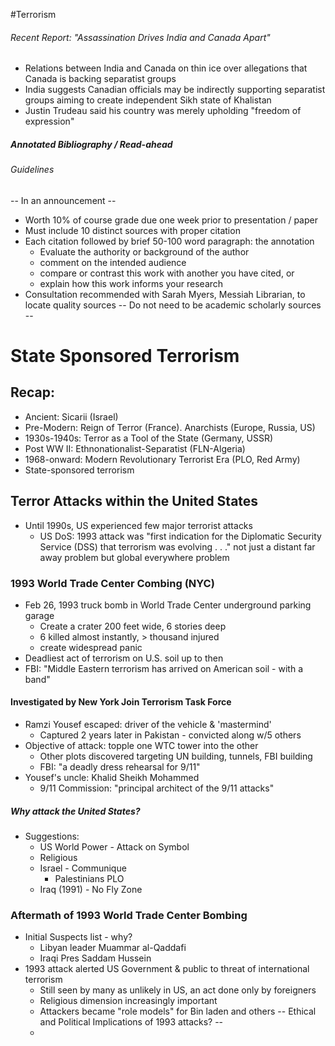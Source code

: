 #Terrorism
###### Recent Report: "Assassination Drives India and Canada Apart"
- Relations between India and Canada on thin ice over allegations that Canada is backing separatist groups
- India suggests Canadian officials may be indirectly supporting separatist groups aiming to create independent Sikh state of Khalistan
- Justin Trudeau said his country was merely upholding "freedom of expression"

##### Annotated Bibliography / Read-ahead
###### Guidelines
-- In an announcement --
- Worth 10% of course grade due one week prior to presentation / paper
- Must include 10 distinct sources with proper citation
- Each citation followed by brief 50-100 word paragraph: the annotation
	- Evaluate the authority or background of the author
	- comment on the intended audience
	- compare or contrast this work with another you have cited, or
	- explain how this work informs your research
- Consultation recommended with Sarah Myers, Messiah Librarian, to locate quality sources
-- Do not need to be academic scholarly sources --

# State Sponsored Terrorism
## Recap: 
- Ancient: Sicarii (Israel)
- Pre-Modern: Reign of Terror (France). Anarchists (Europe, Russia, US)
- 1930s-1940s: Terror as a Tool of the State (Germany, USSR)
- Post WW II: Ethnonationalist-Separatist (FLN-Algeria)
- 1968-onward: Modern Revolutionary Terrorist Era (PLO, Red Army)
- State-sponsored terrorism

## Terror Attacks within the United States
- Until 1990s, US experienced few major terrorist attacks
	- US DoS: 1993 attack was "first indication for the Diplomatic Security Service (DSS) that terrorism was evolving . . ." not just a distant far away problem but global everywhere problem

### 1993 World Trade Center Combing (NYC)
- Feb 26, 1993 truck bomb in World Trade Center underground parking garage
	- Create a crater 200 feet wide, 6 stories deep
	- 6 killed almost instantly, > thousand injured
	- create widespread panic
- Deadliest act of terrorism on U.S. soil up to then
- FBI: "Middle Eastern terrorism has arrived on American soil - with a band"

#### Investigated by New York Join Terrorism Task Force
- Ramzi Yousef escaped: driver of the vehicle & 'mastermind'
	- Captured 2 years later in Pakistan - convicted along w/5 others
- Objective of attack: topple one WTC tower into the other 
	- Other plots discovered targeting UN building, tunnels, FBI building
	- FBI: "a deadly dress rehearsal for 9/11"
- Yousef's uncle: Khalid Sheikh Mohammed
	- 9/11 Commission: "principal architect of the 9/11 attacks"
##### Why attack the United States?
- Suggestions:
	- US World Power - Attack on Symbol
	- Religious 
	- Israel - Communique 
		- Palestinians PLO
	- Iraq (1991) - No Fly Zone
### Aftermath of 1993 World Trade Center Bombing
- Initial Suspects list - why?
	- Libyan leader Muammar al-Qaddafi
	- Iraqi Pres Saddam Hussein
- 1993 attack alerted US Government & public to threat of international terrorism
	- Still seen by many as unlikely in US, an act done only by foreigners
	- Religious dimension increasingly important
	- Attackers became "role models" for Bin laden and others
-- Ethical and Political Implications of 1993 attacks? --
	- 